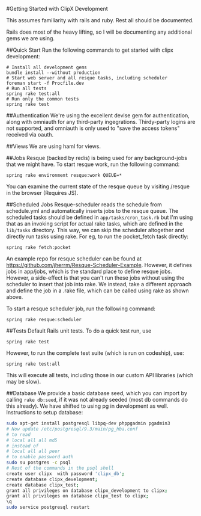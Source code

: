 #Getting Started with ClipX Development

This assumes familiarity with rails and ruby. Rest all should be documented.

Rails does most of the heavy lifting, so I will be documenting any additional gems we are using.


##Quick Start
Run the following commands to get started with clipx development:

    # Install all development gems
    bundle install --without production
    # Start web server and all resque tasks, including scheduler
    foreman start -f Procfile.dev
    # Run all tests
    spring rake test:all
    # Run only the common tests
    spring rake test

##Authentication
We're using the excellent devise gem for authentication, along with omniauth for any third-party ingegrations. Thirdy-party logins are not supported, and omniauth is only used to "save the access tokens" received via oauth.

##Views
We are using haml for views.

##Jobs
Resque (backed by redis) is being used for any background-jobs that we might have. To start resque work, run the following command:

    spring rake environment resque:work QUEUE=*

You can examine the current state of the resque queue by visiting /resque in the browser (Requires JS).

##Scheduled Jobs
Resque-scheduler reads the schedule from schedule.yml and automatically inserts jobs to the resque queue. The scheduled tasks should be defined in `app/tasks/cron_task.rb` but I'm using that as an invoking script for actual rake tasks, which are defined in the `lib/tasks` directory. This way, we can skip the scheduler altogether and directly run tasks using rake. For eg, to run the pocket_fetch task directly:

    spring rake fetch:pocket

An example repo for resque scheduler can be found at <https://github.com/jherrm/Resque-Scheduler-Example>. However, it defines jobs in app/jobs, which is the standard place to define resque jobs. However, a side-effect is that you can't run these jobs without using the scheduler to insert that job into rake. We instead, take a different approach and define the job in a .rake file, which can be called using rake as shown above.

To start a resque scheduler job, run the following command:

    spring rake resque:scheduler

##Tests
Default Rails unit tests. To do a quick test run, use

    spring rake test

However, to run the complete test suite (which is run on codeship), use:

    spring rake test:all

This will execute all tests, including those in our custom API libraries (which may be slow).

##Database
We provide a basic database seed, which you can import by calling `rake db:seed`, if it was not already seeded (most db commands do this already). We have shifted to using pg in development as well. Instructions to setup database:

```sh
sudo apt-get install postgresql libpq-dev phppgadmin pgadmin3
# Now update /etc/postgresql/9.3/main/pg_hba.conf 
# to read 
# local all all md5
# instead of 
# local all all peer
# to enable password auth
sudo su postgres -c psql
# Rest of the commands in the psql shell
create user clipx  with password 'clipx_db';
create database clipx_development;
create database clipx_test;
grant all privileges on database clipx_development to clipx;
grant all privileges on database clipx_test to clipx;
\q
sudo service postgresql restart
```